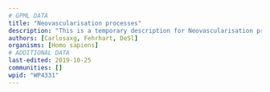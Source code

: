 ```yaml
---
# GPML DATA
title: "Neovascularisation processes"
description: "This is a temporary description for Neovascularisation processes"
authors: [Carlosaxg, Fehrhart, DeSl]
organisms: [Homo sapiens]
# ADDITIONAL DATA
last-edited: 2019-10-25
communities: []
wpid: "WP4331"
---
```

